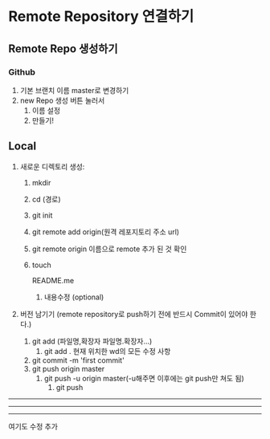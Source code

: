 # Remote Repository 연결하기

## **Remote Repo 생성하기**

### **Github**

1. 기본 브랜치 이름 master로 변경하기
2. new Repo 생성 버튼 눌러서
   1. 이름 설정
   2. 만들기!

## Local

1. 새로운 디렉토리 생성:

   1. mkdir

   2. cd (경로)

   3. git init

   4. git remote add origin(원격 레포지토리 주소 url)

   5. git remote origin 이름으로 remote 추가 된 것 확인

   6. touch 

      README.me

      1. 내용수정 (optional)

2. 버전 남기기 (remote repository로 push하기 전에 반드시 Commit이 있어야 한다.)

   1. git add (파일명,확장자 파일명.확장자...)
      1. git add . 현재 위치한 wd의 모든 수정 사항
   2. git commit -m 'first commit'
   3. git push origin master
      1. git push -u origin master(-u해주면 이후에는 git push만 쳐도 됨)
         1. git push

***

---

___


여기도 수정 추가

